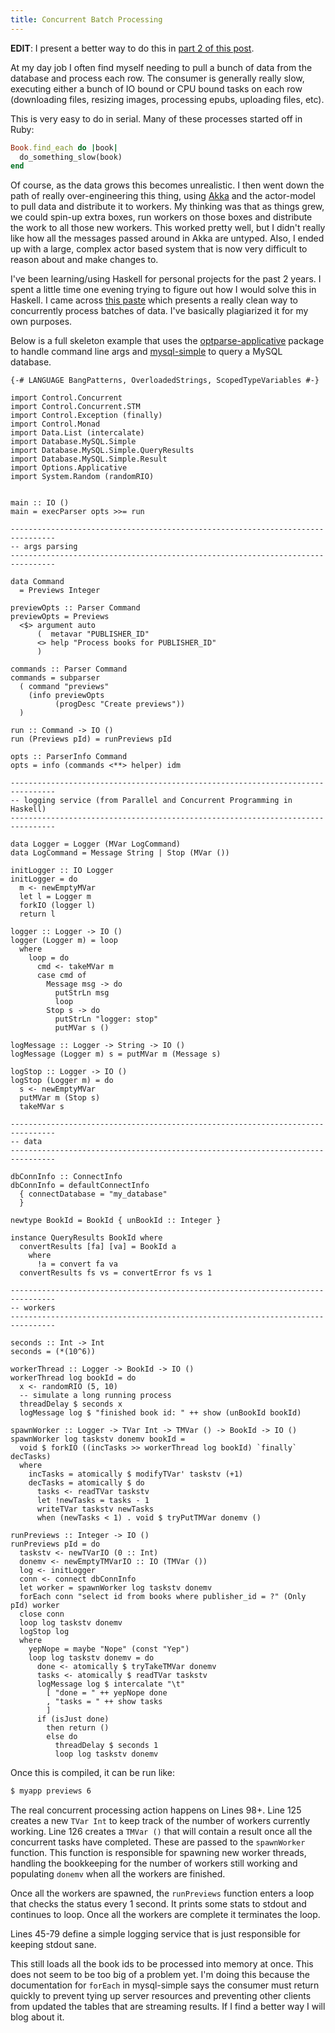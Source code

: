 ```yaml
---
title: Concurrent Batch Processing
---
```


**EDIT**: I present a better way to do this in [part 2 of this
post](/posts/2013-11-19-concurrent-batch-processing-part-2.html).

At my day job I often find myself needing to pull a bunch of data from the
database and process each row. The consumer is generally really slow, executing
either a bunch of IO bound or CPU bound tasks on each row (downloading files, 
resizing images, processing epubs, uploading files, etc). 

<!--more-->

This is very easy to do in serial. Many of these processes started off in Ruby:

```ruby
Book.find_each do |book|
  do_something_slow(book)
end
```

Of course, as the data grows this becomes unrealistic. I then went down the
path of really over-engineering this thing, using [Akka](http://akka.io/) and 
the actor-model to pull data and distribute it to workers. My thinking was that 
as things grew, we could spin-up extra boxes, run workers on those boxes and 
distribute the work to all those new workers. This worked pretty well, but I 
didn\'t really like how all the messages passed around in Akka are untyped. Also, 
I ended up with a large, complex actor based system that is now very difficult 
to reason about and make changes to.

I\'ve been learning/using Haskell for personal projects for the past 2 years.
I spent a little time one evening trying to figure out how I would solve this
in Haskell. I came across [this paste](http://lpaste.net/79863) which presents
a really clean way to concurrently process batches of data. I\'ve basically
plagiarized it for my own purposes.

Below is a full skeleton example that uses the
[optparse-applicative](http://hackage.haskell.org/package/optparse-applicative)
package to handle command line args and 
[mysql-simple](http://hackage.haskell.org/package/mysql-simple) to query
a MySQL database.

``` {.haskell .numberLines}
{-# LANGUAGE BangPatterns, OverloadedStrings, ScopedTypeVariables #-}

import Control.Concurrent
import Control.Concurrent.STM
import Control.Exception (finally)
import Control.Monad
import Data.List (intercalate)
import Database.MySQL.Simple
import Database.MySQL.Simple.QueryResults
import Database.MySQL.Simple.Result
import Options.Applicative
import System.Random (randomRIO)


main :: IO ()
main = execParser opts >>= run

--------------------------------------------------------------------------------
-- args parsing
--------------------------------------------------------------------------------

data Command
  = Previews Integer

previewOpts :: Parser Command
previewOpts = Previews
  <$> argument auto
      (  metavar "PUBLISHER_ID"
      <> help "Process books for PUBLISHER_ID"
      )

commands :: Parser Command
commands = subparser
  ( command "previews"
    (info previewOpts
          (progDesc "Create previews"))
  )

run :: Command -> IO ()
run (Previews pId) = runPreviews pId

opts :: ParserInfo Command
opts = info (commands <**> helper) idm

--------------------------------------------------------------------------------
-- logging service (from Parallel and Concurrent Programming in Haskell)
--------------------------------------------------------------------------------

data Logger = Logger (MVar LogCommand)
data LogCommand = Message String | Stop (MVar ())

initLogger :: IO Logger
initLogger = do
  m <- newEmptyMVar
  let l = Logger m
  forkIO (logger l)
  return l

logger :: Logger -> IO ()
logger (Logger m) = loop
  where
    loop = do
      cmd <- takeMVar m
      case cmd of
        Message msg -> do
          putStrLn msg
          loop
        Stop s -> do
          putStrLn "logger: stop"
          putMVar s ()

logMessage :: Logger -> String -> IO ()
logMessage (Logger m) s = putMVar m (Message s)

logStop :: Logger -> IO ()
logStop (Logger m) = do
  s <- newEmptyMVar
  putMVar m (Stop s)
  takeMVar s

--------------------------------------------------------------------------------
-- data
--------------------------------------------------------------------------------

dbConnInfo :: ConnectInfo
dbConnInfo = defaultConnectInfo
  { connectDatabase = "my_database"
  }

newtype BookId = BookId { unBookId :: Integer }

instance QueryResults BookId where
  convertResults [fa] [va] = BookId a
    where
      !a = convert fa va
  convertResults fs vs = convertError fs vs 1

--------------------------------------------------------------------------------
-- workers
--------------------------------------------------------------------------------

seconds :: Int -> Int
seconds = (*(10^6))

workerThread :: Logger -> BookId -> IO ()
workerThread log bookId = do
  x <- randomRIO (5, 10)
  -- simulate a long running process
  threadDelay $ seconds x
  logMessage log $ "finished book id: " ++ show (unBookId bookId)

spawnWorker :: Logger -> TVar Int -> TMVar () -> BookId -> IO ()
spawnWorker log taskstv donemv bookId = 
  void $ forkIO ((incTasks >> workerThread log bookId) `finally` decTasks)
  where
    incTasks = atomically $ modifyTVar' taskstv (+1)
    decTasks = atomically $ do
      tasks <- readTVar taskstv
      let !newTasks = tasks - 1
      writeTVar taskstv newTasks
      when (newTasks < 1) . void $ tryPutTMVar donemv ()

runPreviews :: Integer -> IO ()
runPreviews pId = do
  taskstv <- newTVarIO (0 :: Int)
  donemv <- newEmptyTMVarIO :: IO (TMVar ())
  log <- initLogger
  conn <- connect dbConnInfo
  let worker = spawnWorker log taskstv donemv
  forEach conn "select id from books where publisher_id = ?" (Only pId) worker
  close conn
  loop log taskstv donemv
  logStop log
  where
    yepNope = maybe "Nope" (const "Yep")
    loop log taskstv donemv = do
      done <- atomically $ tryTakeTMVar donemv
      tasks <- atomically $ readTVar taskstv
      logMessage log $ intercalate "\t"
        [ "done = " ++ yepNope done
        , "tasks = " ++ show tasks
        ]
      if (isJust done)
        then return ()
        else do
          threadDelay $ seconds 1
          loop log taskstv donemv
```

Once this is compiled, it can be run like:

```bash
$ myapp previews 6
```

The real concurrent processing action happens on Lines 98+. Line 125 creates
a new `TVar Int` to keep track of the number of workers currently working.
Line 126 creates a `TMVar ()` that will contain a result once all the
concurrent tasks have completed. These are passed to the `spawnWorker`
function. This function is responsible for spawning new worker threads, handling 
the bookkeeping for the number of workers still working and populating `donemv`
when all the workers are finished.

Once all the workers are spawned, the `runPreviews` function enters a loop that
checks the status every 1 second. It prints some stats to stdout and continues
to loop. Once all the workers are complete it terminates the loop.

Lines 45-79 define a simple logging service that is just responsible for
keeping stdout sane.

This still loads all the book ids to be processed into memory at once. This
does not seem to be too big of a problem yet. I\'m doing this because the
documentation for `forEach` in mysql-simple says the consumer must return
quickly to prevent tying up server resources and preventing other clients from
updated the tables that are streaming results. If I find a better way I will
blog about it.
